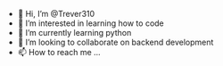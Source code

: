 - 👋 Hi, I’m @Trever310
- 👀 I’m interested in learning how to code
- 🌱 I’m currently learning python
- 💞️ I’m looking to collaborate on backend development
- 📫 How to reach me ...

<!---
Trever310/Trever310 is a ✨ special ✨ repository because its `README.md` (this file) appears on your GitHub profile.
You can click the Preview link to take a look at your changes.
--->

